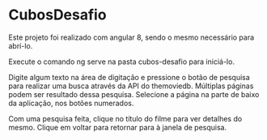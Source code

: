 # CubosDesafio

Este projeto foi realizado com angular 8, sendo o mesmo necessário para abrí-lo.

Execute o comando ng serve na pasta cubos-desafio para iniciá-lo.

Digite algum texto na área de digitação e pressione o botão de pesquisa para realizar uma busca através da API do themoviedb. Múltiplas páginas podem ser resultado dessa pesquisa. Selecione a página na parte de baixo da aplicação, nos botões numerados.

Com uma pesquisa feita, clique no título do filme para ver detalhes do mesmo. Clique em voltar para retornar para à janela de pesquisa.
